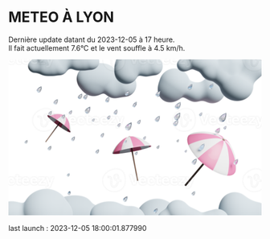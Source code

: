 # METEO À LYON

Dernière update datant du 2023-12-05 à 17 heure.  
Il fait actuellement 7.6°C et le vent souffle à 4.5 km/h.      

![](./.github/rain.png)

last launch : 2023-12-05 18:00:01.877990
